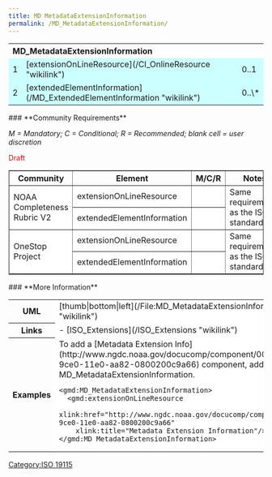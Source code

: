 ```yaml
---
title: MD MetadataExtensionInformation
permalink: /MD_MetadataExtensionInformation/
---
```


<table class="wikitable" align="center" width="315">
<tr>
<th align="left" colspan="3">
MD_MetadataExtensionInformation

</th>
</tr>
<tr bgcolor="CCFFFF">
<td>
1

</td>
<td>
[extensionOnLineResource](/CI_OnlineResource "wikilink")

</td>
<td>
0..1

</td>
</tr>
<tr bgcolor="CCFFFF">
<td>
2

</td>
<td>
[extendedElementInformation](/MD_ExtendedElementInformation "wikilink")

</td>
<td>
0..\*

</td>
</tr>
</table>
### **Community Requirements**

*M = Mandatory; C = Conditional; R = Recommended; blank cell = user discretion*

<font color="red">Draft</font>

<table class="wikitable" border="1">
<tr>
<th>
Community

</th>
<th>
Element

</th>
<th>
M/C/R

</th>
<th>
Notes

</th>
</tr>
<tr bgcolor="FFFFFF" border="2">
<td rowspan="2">
NOAA Completeness Rubric V2

</td>
<td>
extensionOnLineResource

</td>
<td align="center">
</td>
<td rowspan="2">
Same requirements as the ISO standard

</td>
</tr>
<tr bgcolor="FFFFFF">
<td>
extendedElementInformation

</td>
<td align="center">
</td>
</tr>
<tr bgcolor="FFFFFF" border="2">
<td rowspan="2">
OneStop Project

</td>
<td>
extensionOnLineResource

</td>
<td align="center">
</td>
<td rowspan="2">
Same requirements as the ISO standard

</td>
</tr>
<tr bgcolor="FFFFFF">
<td>
extendedElementInformation

</td>
<td align="center">
</td>
</tr>
</table>
### **More Information**

<table class="wikitable">
<tr>
<th>
UML

</th>
<td bgcolor="FFFFFF">
[thumb|bottom|left](/File:MD_MetadataExtensionInformation.png "wikilink")

</td>
</tr>
<tr>
<th>
Links

</th>
<td bgcolor="FFFFFF">
-   [ISO_Extensions](/ISO_Extensions "wikilink")
    </td>
    </tr>

<tr>
<th>
Examples

</th>
<td bgcolor="FFFFFF">
To add a [Metadata Extension Info](http://www.ngdc.noaa.gov/docucomp/component/00362270-9ce0-11e0-aa82-0800200c9a66) component, add the following MD_MetadataExtensionInformation.

    <gmd:MD_MetadataExtensionInformation>
      <gmd:extensionOnLineResource
        xlink:href="http://www.ngdc.noaa.gov/docucomp/component/00362270-9ce0-11e0-aa82-0800200c9a66"
        xlink:title="Metadata Extension Information"/>
    </gmd:MD_MetadataExtensionInformation>

</td>
</tr>
</table>

[Category:ISO 19115](/Category:ISO_19115 "wikilink")